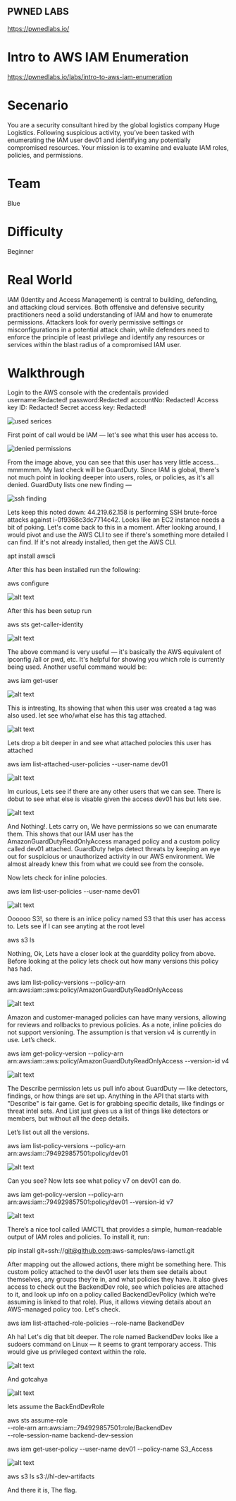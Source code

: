 ## PWNED LABS
https://pwnedlabs.io/

# Intro to AWS IAM Enumeration
https://pwnedlabs.io/labs/intro-to-aws-iam-enumeration

# Secenario
You are a security consultant hired by the global logistics company Huge Logistics. Following suspicious activity, you’ve been tasked with enumerating the IAM user dev01 and identifying any potentially compromised resources. Your mission is to examine and evaluate IAM roles, policies, and permissions.

# Team
Blue

# Difficulty
Beginner

# Real World
IAM (Identity and Access Management) is central to building, defending, and attacking cloud services. Both offensive and defensive security practitioners need a solid understanding of IAM and how to enumerate permissions. Attackers look for overly permissive settings or misconfigurations in a potential attack chain, while defenders need to enforce the principle of least privilege and identify any resources or services within the blast radius of a compromised IAM user.

# Walkthrough

Login to the AWS console with the credentails provided
username:Redacted!
password:Redacted!
accountNo: Redacted!
Access key ID: Redacted!
Secret access key: Redacted!

![used serices](images/image.png)

First point of call would be IAM — let's see what this user has access to.

![denied permissions](images/image-1.png)

From the image above, you can see that this user has very little access... mmmmmm. My last check will be GuardDuty. Since IAM is global, there's not much point in looking deeper into users, roles, or policies, as it's all denied. GuardDuty lists one new finding —

![ssh finding](images/image-2.png)

Lets keep this noted down:
44.219.62.158 is performing SSH brute-force attacks against i-0f9368c3dc7714c42. Looks like an EC2 instance needs a bit of poking. Let's come back to this in a moment. After looking around, I would pivot and use the AWS CLI to see if there's something more detailed I can find. If it's not already installed, then get the AWS CLI.

<bash>apt install awscli</bash>

After this has been installed run the following:

<bash>aws configure</bash>

![alt text](images/image-3.png)

After this has been setup run 

<bash>aws sts get-caller-identity</bash>

![alt text](images/image-4.png)

The above command is very useful — it's basically the AWS equivalent of ipconfig /all or pwd, etc. It's helpful for showing you which role is currently being used. Another useful command would be:

<bash>aws iam get-user</bash>

![alt text](images/image-5.png)

This is intresting, Its showing that when this user was created a tag was also used. let see who/what else has this tag attached.

![alt text](images/image-6.png)

Lets drop a bit deeper in and see what attached polocies this user has attached 

<bash>aws iam list-attached-user-policies --user-name dev01</bash>

![alt text](images/image-7.png)

Im curious, Lets see if there are any other users that we can see. There is dobut to see what else is visable given the access dev01 has but lets see. 

![alt text](images/image-8.png)

And Nothing!. Lets carry on, We have permissions so we can enumarate them. This shows that our IAM user has the AmazonGuardDutyReadOnlyAccess managed policy and a custom policy called dev01 attached. GuardDuty helps detect threats by keeping an eye out for suspicious or unauthorized activity in our AWS environment. We almost already knew this from what we could see from the console. 

Now lets check for inline polocies. 

<bash>aws iam list-user-policies --user-name dev01</bash>

![alt text](images/image-9.png)

Oooooo S3!, so there is an inlice policy named S3 that this user has access to. Lets see if I can see anyting at the root level 

<bash>aws s3 ls</bash>

Nothing, Ok, Lets have a closer look at the guarddity policy from above. Before looking at the policy lets check out how many versions this policy has had.

<bash>aws iam list-policy-versions --policy-arn arn:aws:iam::aws:policy/AmazonGuardDutyReadOnlyAccess</bash>

![alt text](images/image-10.png)

Amazon and customer-managed policies can have many versions, allowing for reviews and rollbacks to previous policies. As a note, inline policies do not support versioning. The assumption is that version v4 is currently in use. Let’s check.

<bash>aws iam get-policy-version --policy-arn arn:aws:iam::aws:policy/AmazonGuardDutyReadOnlyAccess --version-id v4</bash>

![alt text](images/image-11.png)

The Describe permission lets us pull info about GuardDuty — like detectors, findings, or how things are set up. Anything in the API that starts with "Describe" is fair game. Get is for grabbing specific details, like findings or threat intel sets. And List just gives us a list of things like detectors or members, but without all the deep details.

Let’s list out all the versions.

<bash>aws iam list-policy-versions --policy-arn arn:aws:iam::794929857501:policy/dev01</bash>

![alt text](images/image-12.png)

Can you see? Now lets see what policy v7 on dev01 can do.

<bash>aws iam get-policy-version --policy-arn arn:aws:iam::794929857501:policy/dev01 --version-id v7</bash>

![alt text](images/image-13.png)

There’s a nice tool called IAMCTL that provides a simple, human-readable output of IAM roles and policies. To install it, run:

<bash>pip install git+ssh://git@github.com:aws-samples/aws-iamctl.git</bash>

After mapping out the allowed actions, there might be something here. This custom policy attached to the dev01 user lets them see details about themselves, any groups they’re in, and what policies they have. It also gives access to check out the BackendDev role, see which policies are attached to it, and look up info on a policy called BackendDevPolicy (which we’re assuming is linked to that role). Plus, it allows viewing details about an AWS-managed policy too. Let's check.

<bash>aws iam list-attached-role-policies --role-name BackendDev</bash>

Ah ha! Let's dig that bit deeper. The role named BackendDev looks like a sudoers command on Linux — it seems to grant temporary access. This would give us privileged context within the role.

![alt text](images/image-14.png)


And gotcahya 

![alt text](images/image-15.png)

lets assume the BackEndDevRole

<bash>aws sts assume-role \
  --role-arn arn:aws:iam::794929857501:role/BackendDev \
  --role-session-name backend-dev-session</bash>

<bash>aws iam get-user-policy --user-name dev01 --policy-name S3_Access</bash>

![alt text](images/image-16.png)

<bash>aws s3 ls s3://hl-dev-artifacts</bash>

And there it is, The flag.